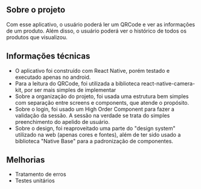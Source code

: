## Sobre o projeto

Com esse aplicativo, o usuário poderá ler um QRCode e ver as informações de um produto.
Além disso, o usuário poderá ver o histórico de todos os produtos que visualizou.

## Informações técnicas

* O aplicativo foi construído com React Native, porém testado e executado apenas no android.
* Para a leitura do QRCode, foi utilizada a biblioteca react-native-camera-kit, por ser mais simples de implementar
* Sobre a organização do projeto, foi usada uma estrutura bem simples com separação entre screens e components,
que atende o propósito.
* Sobre o login, foi usado um High Order Component para fazer a validação da sessão. A sessão na verdade se trata do simples
preenchimento do apelido de usuário.
* Sobre o design, foi reaproveitado uma parte do "design system" utilizado na web (apenas cores e fontes), além de ter sido usado
a biblioteca "Native Base" para a padronização de componentes.

## Melhorias

* Tratamento de erros
* Testes unitários
